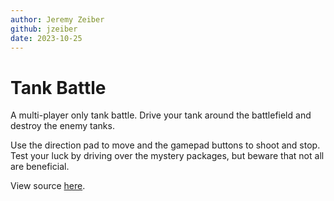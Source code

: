 ```yaml
---
author: Jeremy Zeiber
github: jzeiber
date: 2023-10-25
---
```


# Tank Battle

A multi-player only tank battle.  Drive your tank around the battlefield and destroy the enemy tanks.

Use the direction pad to move and the gamepad buttons to shoot and stop.  Test your luck by driving over the mystery packages, but beware that not all are beneficial.

View source [here](https://github.com/jzeiber/wasm4-tankbattle).

